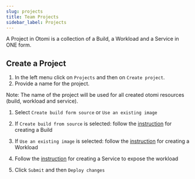 ```yaml
---
slug: projects
title: Team Projects
sidebar_label: Projects
---
```


A Project in Otomi is a collection of a Build, a Workload and a Service in ONE form.

## Create a Project

1. In the left menu click on `Projects` and then on `Create project`.
2. Provide a name for the project.

Note: The name of the project will be used for all created otomi resources (build, workload and service).

1. Select `Create build form source` or `Use an existing image`
2. If `Create build from source` is selected: follow the [instruction](builds.md) for creating a Build
3. If `Use an existing image` is selected: follow the [instruction](workloads.md) for creating a Workload
4. Follow the [instruction](services.md) for creating a Service to expose the workload

5. Click `Submit` and then `Deploy changes`
